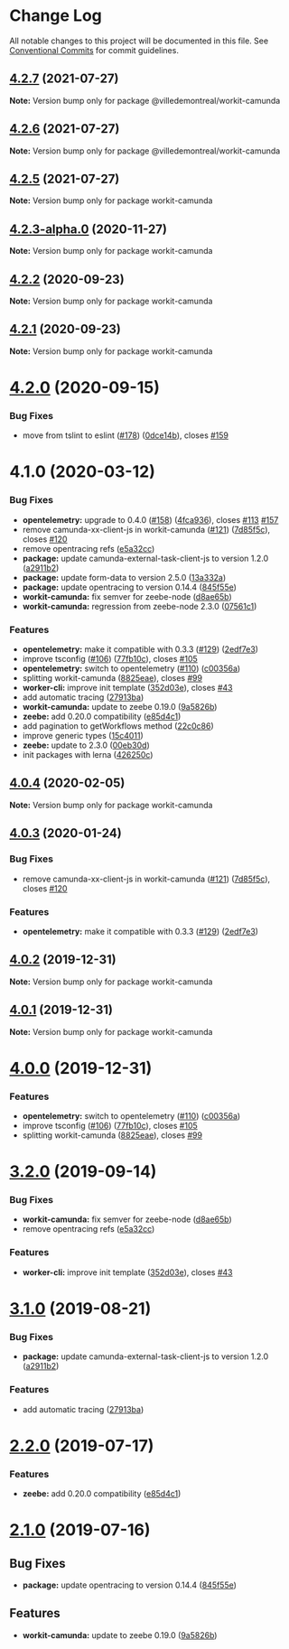 # Change Log

All notable changes to this project will be documented in this file.
See [Conventional Commits](https://conventionalcommits.org) for commit guidelines.

## [4.2.7](https://github.com/VilledeMontreal/workit/compare/v4.2.5...v4.2.7) (2021-07-27)

**Note:** Version bump only for package @villedemontreal/workit-camunda





## [4.2.6](https://github.com/VilledeMontreal/workit/compare/v4.2.5...v4.2.6) (2021-07-27)

**Note:** Version bump only for package @villedemontreal/workit-camunda





## [4.2.5](https://github.com/VilledeMontreal/workit/compare/v4.2.3-alpha.0...v4.2.5) (2021-07-27)

**Note:** Version bump only for package workit-camunda





## [4.2.3-alpha.0](https://github.com/VilledeMontreal/workit/compare/v4.2.2...v4.2.3-alpha.0) (2020-11-27)

**Note:** Version bump only for package workit-camunda





## [4.2.2](https://github.com/VilledeMontreal/workit/compare/v4.2.1...v4.2.2) (2020-09-23)

**Note:** Version bump only for package workit-camunda





## [4.2.1](https://github.com/VilledeMontreal/workit/compare/v4.2.0...v4.2.1) (2020-09-23)

**Note:** Version bump only for package workit-camunda





# [4.2.0](https://github.com/VilledeMontreal/workit/compare/v4.1.0...v4.2.0) (2020-09-15)


### Bug Fixes

* move from tslint to eslint ([#178](https://github.com/VilledeMontreal/workit/issues/178)) ([0dce14b](https://github.com/VilledeMontreal/workit/commit/0dce14b696649cdff886c3e7a0ffdbbd56b548d7)), closes [#159](https://github.com/VilledeMontreal/workit/issues/159)





# 4.1.0 (2020-03-12)


### Bug Fixes

* **opentelemetry:** upgrade to 0.4.0 ([#158](https://github.com/VilledeMontreal/workit/issues/158)) ([4fca936](https://github.com/VilledeMontreal/workit/commit/4fca93608cb8ecb0242f7d8fe406b14bec0dc80b)), closes [#113](https://github.com/VilledeMontreal/workit/issues/113) [#157](https://github.com/VilledeMontreal/workit/issues/157)
* remove camunda-xx-client-js in workit-camunda ([#121](https://github.com/VilledeMontreal/workit/issues/121)) ([7d85f5c](https://github.com/VilledeMontreal/workit/commit/7d85f5cf59b91c5aef6ecd50d7a114866029c390)), closes [#120](https://github.com/VilledeMontreal/workit/issues/120)
* remove opentracing refs ([e5a32cc](https://github.com/VilledeMontreal/workit/commit/e5a32ccb2e001a92bcfa152a71360a3e4106dd56))
* **package:** update camunda-external-task-client-js to version 1.2.0 ([a2911b2](https://github.com/VilledeMontreal/workit/commit/a2911b2c4015fb2edc213960677deab9df9be04f))
* **package:** update form-data to version 2.5.0 ([13a332a](https://github.com/VilledeMontreal/workit/commit/13a332aaf7ef550379701b8e10d9f8c129dfe939))
* **package:** update opentracing to version 0.14.4 ([845f55e](https://github.com/VilledeMontreal/workit/commit/845f55e69722e3bdf179f5c4e053f1a9b705e0bc))
* **workit-camunda:** fix semver for zeebe-node ([d8ae65b](https://github.com/VilledeMontreal/workit/commit/d8ae65b9710ef6d7ba309ff4c9d0f5b586a1ee0b))
* **workit-camunda:** regression from zeebe-node 2.3.0 ([07561c1](https://github.com/VilledeMontreal/workit/commit/07561c1ddcc566db5b3ab4fdce641cf18f8fa913))


### Features

* **opentelemetry:** make it compatible with 0.3.3 ([#129](https://github.com/VilledeMontreal/workit/issues/129)) ([2edf7e3](https://github.com/VilledeMontreal/workit/commit/2edf7e38a2bd5ad56d775c27e220a90c230f57f4))
* improve tsconfig ([#106](https://github.com/VilledeMontreal/workit/issues/106)) ([77fb10c](https://github.com/VilledeMontreal/workit/commit/77fb10cee7abe9340d88d301a4066636f7898887)), closes [#105](https://github.com/VilledeMontreal/workit/issues/105)
* **opentelemetry:** switch to opentelemetry ([#110](https://github.com/VilledeMontreal/workit/issues/110)) ([c00356a](https://github.com/VilledeMontreal/workit/commit/c00356aa4d792cfc310825d526f40f7eccb33844))
* splitting workit-camunda ([8825eae](https://github.com/VilledeMontreal/workit/commit/8825eaef9b66f86f3c21de4bc8ba093c75779fb4)), closes [#99](https://github.com/VilledeMontreal/workit/issues/99)
* **worker-cli:** improve init template ([352d03e](https://github.com/VilledeMontreal/workit/commit/352d03ee907266da443e5bf49b14e8392c97afcf)), closes [#43](https://github.com/VilledeMontreal/workit/issues/43)
* add automatic tracing ([27913ba](https://github.com/VilledeMontreal/workit/commit/27913bada60ae2b07e38843ec2085db95a5b7646))
* **workit-camunda:** update to zeebe 0.19.0 ([9a5826b](https://github.com/VilledeMontreal/workit/commit/9a5826b654f0d9654a1b5019ad23e278b0254e1d))
* **zeebe:** add 0.20.0 compatibility ([e85d4c1](https://github.com/VilledeMontreal/workit/commit/e85d4c10c70cfffdbdc5feddef00601031f68e84))
* add pagination to getWorkflows method ([22c0c86](https://github.com/VilledeMontreal/workit/commit/22c0c86801a38af9a306fe6236d57ec68c872ec7))
* improve generic types ([15c4011](https://github.com/VilledeMontreal/workit/commit/15c401129afef1253db9b4d282f52725e2b833fa))
* **zeebe:** update to 2.3.0 ([00eb30d](https://github.com/VilledeMontreal/workit/commit/00eb30dbbe6dd0020477f618e4d05c5826c5f4bc))
* init packages with lerna ([426250c](https://github.com/VilledeMontreal/workit/commit/426250cfd57d6103837661ddcb3e6b87d1af5bb0))





## [4.0.4](https://github.com/VilledeMontreal/workit/compare/workit-camunda@4.0.3...workit-camunda@4.0.4) (2020-02-05)

**Note:** Version bump only for package workit-camunda





## [4.0.3](https://github.com/VilledeMontreal/workit/compare/workit-camunda@4.0.2...workit-camunda@4.0.3) (2020-01-24)


### Bug Fixes

* remove camunda-xx-client-js in workit-camunda ([#121](https://github.com/VilledeMontreal/workit/issues/121)) ([7d85f5c](https://github.com/VilledeMontreal/workit/commit/7d85f5cf59b91c5aef6ecd50d7a114866029c390)), closes [#120](https://github.com/VilledeMontreal/workit/issues/120)


### Features

* **opentelemetry:** make it compatible with 0.3.3 ([#129](https://github.com/VilledeMontreal/workit/issues/129)) ([2edf7e3](https://github.com/VilledeMontreal/workit/commit/2edf7e38a2bd5ad56d775c27e220a90c230f57f4))





## [4.0.2](https://github.com/VilledeMontreal/workit/compare/workit-camunda@4.0.1...workit-camunda@4.0.2) (2019-12-31)

**Note:** Version bump only for package workit-camunda





## [4.0.1](https://github.com/VilledeMontreal/workit/compare/workit-camunda@4.0.0...workit-camunda@4.0.1) (2019-12-31)

**Note:** Version bump only for package workit-camunda





# [4.0.0](https://github.com/VilledeMontreal/workit/compare/workit-camunda@3.2.0...workit-camunda@4.0.0) (2019-12-31)


### Features

* **opentelemetry:** switch to opentelemetry ([#110](https://github.com/VilledeMontreal/workit/issues/110)) ([c00356a](https://github.com/VilledeMontreal/workit/commit/c00356a))
* improve tsconfig ([#106](https://github.com/VilledeMontreal/workit/issues/106)) ([77fb10c](https://github.com/VilledeMontreal/workit/commit/77fb10c)), closes [#105](https://github.com/VilledeMontreal/workit/issues/105)
* splitting workit-camunda ([8825eae](https://github.com/VilledeMontreal/workit/commit/8825eae)), closes [#99](https://github.com/VilledeMontreal/workit/issues/99)





# [3.2.0](https://github.com/VilledeMontreal/workit/compare/workit-camunda@3.1.0...workit-camunda@3.2.0) (2019-09-14)


### Bug Fixes

* **workit-camunda:** fix semver for zeebe-node ([d8ae65b](https://github.com/VilledeMontreal/workit/commit/d8ae65b))
* remove opentracing refs ([e5a32cc](https://github.com/VilledeMontreal/workit/commit/e5a32cc))


### Features

* **worker-cli:** improve init template ([352d03e](https://github.com/VilledeMontreal/workit/commit/352d03e)), closes [#43](https://github.com/VilledeMontreal/workit/issues/43)





# [3.1.0](https://github.com/VilledeMontreal/workit/compare/workit-camunda@2.2.0...workit-camunda@3.1.0) (2019-08-21)


### Bug Fixes

* **package:** update camunda-external-task-client-js to version 1.2.0 ([a2911b2](https://github.com/VilledeMontreal/workit/commit/a2911b2))


### Features

* add automatic tracing ([27913ba](https://github.com/VilledeMontreal/workit/commit/27913ba))





# [2.2.0](https://github.com/VilledeMontreal/workit/compare/workit-camunda@2.1.0...workit-camunda@2.2.0) (2019-07-17)

### Features

*   **zeebe:** add 0.20.0 compatibility ([e85d4c1](https://github.com/VilledeMontreal/workit/commit/e85d4c1))

# [2.1.0](https://github.com/VilledeMontreal/workit/compare/workit-camunda@2.0.1...workit-camunda@2.1.0) (2019-07-16)

## Bug Fixes

*   **package:** update opentracing to version 0.14.4 ([845f55e](https://github.com/VilledeMontreal/workit/commit/845f55e))

## Features

*   **workit-camunda:** update to zeebe 0.19.0 ([9a5826b](https://github.com/VilledeMontreal/workit/commit/9a5826b))
